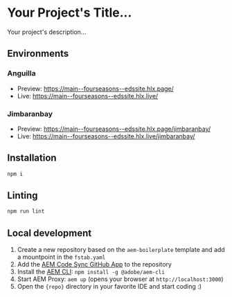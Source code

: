 # Your Project's Title...
Your project's description...

## Environments
### Anguilla
- Preview: https://main--fourseasons--edssite.hlx.page/
- Live: https://main--fourseasons--edssite.hlx.live/
### Jimbaranbay
- Preview: https://main--fourseasons--edssite.hlx.page/jimbaranbay/
- Live: https://main--fourseasons--edssite.hlx.live/jimbaranbay/
## Installation

```sh
npm i
```

## Linting

```sh
npm run lint
```

## Local development

1. Create a new repository based on the `aem-boilerplate` template and add a mountpoint in the `fstab.yaml`
1. Add the [AEM Code Sync GitHub App](https://github.com/apps/aem-code-sync) to the repository
1. Install the [AEM CLI](https://github.com/adobe/helix-cli): `npm install -g @adobe/aem-cli`
1. Start AEM Proxy: `aem up` (opens your browser at `http://localhost:3000`)
1. Open the `{repo}` directory in your favorite IDE and start coding :)
